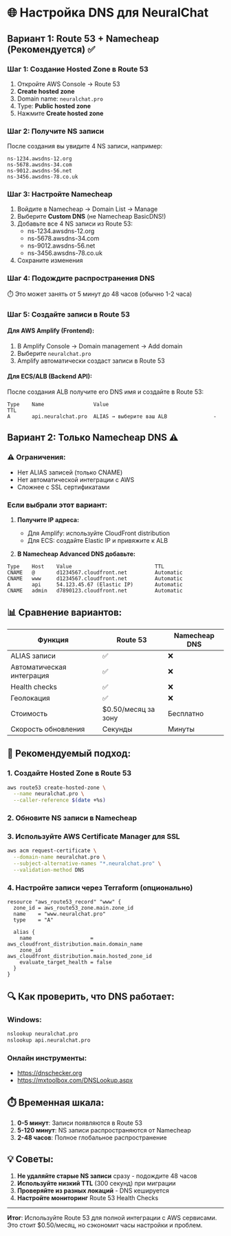 # 🌐 Настройка DNS для NeuralChat

## Вариант 1: Route 53 + Namecheap (Рекомендуется) ✅

### Шаг 1: Создание Hosted Zone в Route 53
1. Откройте AWS Console → Route 53
2. **Create hosted zone**
3. Domain name: `neuralchat.pro`
4. Type: **Public hosted zone**
5. Нажмите **Create hosted zone**

### Шаг 2: Получите NS записи
После создания вы увидите 4 NS записи, например:
```
ns-1234.awsdns-12.org
ns-5678.awsdns-34.com
ns-9012.awsdns-56.net
ns-3456.awsdns-78.co.uk
```

### Шаг 3: Настройте Namecheap
1. Войдите в Namecheap → Domain List → Manage
2. Выберите **Custom DNS** (не Namecheap BasicDNS!)
3. Добавьте все 4 NS записи из Route 53:
   - ns-1234.awsdns-12.org
   - ns-5678.awsdns-34.com
   - ns-9012.awsdns-56.net
   - ns-3456.awsdns-78.co.uk
4. Сохраните изменения

### Шаг 4: Подождите распространения DNS
⏱️ Это может занять от 5 минут до 48 часов (обычно 1-2 часа)

### Шаг 5: Создайте записи в Route 53

#### Для AWS Amplify (Frontend):
1. В Amplify Console → Domain management → Add domain
2. Выберите `neuralchat.pro`
3. Amplify автоматически создаст записи в Route 53

#### Для ECS/ALB (Backend API):
После создания ALB получите его DNS имя и создайте в Route 53:
```
Type    Name                Value                                   TTL
A       api.neuralchat.pro  ALIAS → выберите ваш ALB               -
```

## Вариант 2: Только Namecheap DNS ⚠️

### ⚠️ Ограничения:
- Нет ALIAS записей (только CNAME)
- Нет автоматической интеграции с AWS
- Сложнее с SSL сертификатами

### Если выбрали этот вариант:

1. **Получите IP адреса:**
   - Для Amplify: используйте CloudFront distribution
   - Для ECS: создайте Elastic IP и привяжите к ALB

2. **В Namecheap Advanced DNS добавьте:**
```
Type    Host    Value                           TTL
CNAME   @       d1234567.cloudfront.net         Automatic
CNAME   www     d1234567.cloudfront.net         Automatic
A       api     54.123.45.67 (Elastic IP)       Automatic
CNAME   admin   d7890123.cloudfront.net         Automatic
```

## 📊 Сравнение вариантов:

| Функция | Route 53 | Namecheap DNS |
|---------|----------|---------------|
| ALIAS записи | ✅ | ❌ |
| Автоматическая интеграция | ✅ | ❌ |
| Health checks | ✅ | ❌ |
| Геолокация | ✅ | ❌ |
| Стоимость | $0.50/месяц за зону | Бесплатно |
| Скорость обновления | Секунды | Минуты |

## 🚀 Рекомендуемый подход:

### 1. Создайте Hosted Zone в Route 53
```bash
aws route53 create-hosted-zone \
  --name neuralchat.pro \
  --caller-reference $(date +%s)
```

### 2. Обновите NS записи в Namecheap

### 3. Используйте AWS Certificate Manager для SSL
```bash
aws acm request-certificate \
  --domain-name neuralchat.pro \
  --subject-alternative-names "*.neuralchat.pro" \
  --validation-method DNS
```

### 4. Настройте записи через Terraform (опционально)
```hcl
resource "aws_route53_record" "www" {
  zone_id = aws_route53_zone.main.zone_id
  name    = "www.neuralchat.pro"
  type    = "A"

  alias {
    name                   = aws_cloudfront_distribution.main.domain_name
    zone_id                = aws_cloudfront_distribution.main.hosted_zone_id
    evaluate_target_health = false
  }
}
```

## 🔍 Как проверить, что DNS работает:

### Windows:
```cmd
nslookup neuralchat.pro
nslookup api.neuralchat.pro
```

### Онлайн инструменты:
- https://dnschecker.org
- https://mxtoolbox.com/DNSLookup.aspx

## ⏱️ Временная шкала:

1. **0-5 минут**: Записи появляются в Route 53
2. **5-120 минут**: NS записи распространяются от Namecheap
3. **2-48 часов**: Полное глобальное распространение

## 💡 Советы:

1. **Не удаляйте старые NS записи** сразу - подождите 48 часов
2. **Используйте низкий TTL** (300 секунд) при миграции
3. **Проверяйте из разных локаций** - DNS кешируется
4. **Настройте мониторинг** Route 53 Health Checks

---

**Итог**: Используйте Route 53 для полной интеграции с AWS сервисами. Это стоит $0.50/месяц, но сэкономит часы настройки и проблем. 